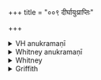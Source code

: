 +++
title = "००९ दीर्घायुःप्राप्तिः"

+++

<details><summary>VH anukramaṇī</summary>

दीर्घायुःप्राप्तिः।  
१- ५ भृग्वङ्गिराः। वनस्पतिः, यक्ष्मनाशनम्। अनुष्टुप्, १ विराट् प्रस्तारपङ्क्तिः।
</details>

<details><summary>Whitney anukramaṇī</summary>

[Bhṛgvan̄giras.—vānaspatyam; yahṣmanāśanadāivatam. ānuṣṭubham: 1. virāṭprastārapan̄kti.]
</details>



<details><summary>Whitney</summary>

### Comment
Found in Pāipp. ii. (in the verse-order 1, 5, 4, 2, 3). Reckoned, like the next preceding and the next following hymn, to the takmanāśana gaṇa (Kāuś. 26. 1, note), and made (27. 5, 6) to accompany the binding on of an amulet composed of splinters (from ten different trees: the comm.), being muttered by ten friends who lay hands on the patient.


### Translations
Translated: Weber, xiii. 153; Ludwig, p. 506; Grill, 8, 82; Griffith, i. 51; Bloomfield, 34, 290.—Cf. Bergaigne-Henry, Manuel, p. 137.
</details>

<details><summary>Griffith</summary>

A charm to cure dangerous disease
</details>
